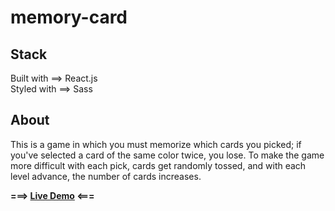 # memory-card

## Stack
Built with ==> React.js <br>
Styled with ==> Sass

## About
This is a game in which you must memorize which cards you picked; if you've selected a card of the same color twice, you lose. To make the game more difficult with each pick, cards get randomly tossed, and with each level advance, the number of cards increases.


**===> [Live Demo](https://grazomarin.github.io/memory-card/) <===**
